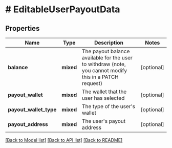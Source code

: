 # # EditableUserPayoutData

## Properties

Name | Type | Description | Notes
------------ | ------------- | ------------- | -------------
**balance** | **mixed** | The payout balance available for the user to withdraw (note, you cannot modify this in a PATCH request) | [optional]
**payout_wallet** | **mixed** | The wallet that the user has selected | [optional]
**payout_wallet_type** | **mixed** | The type of the user&#39;s wallet | [optional]
**payout_address** | **mixed** | The user&#39;s payout address | [optional]

[[Back to Model list]](../../README.md#models) [[Back to API list]](../../README.md#endpoints) [[Back to README]](../../README.md)
